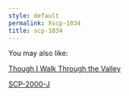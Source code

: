 ```yaml
---
style: default
permalink: Xscp-1034
title: scp-1034
---
```

You may also like:

[Though I Walk Through the Valley](http://scp-wiki.net/though-i-walk-through-the-valley)

[SCP-2000-J](http://scp-wiki.net/scp-2000-j)
